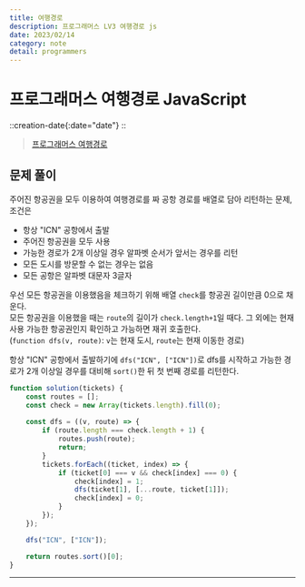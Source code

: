 ```yaml
---
title: 여행경로
description: 프로그래머스 LV3 여행경로 js
date: 2023/02/14
category: note
detail: programmers
---
```


# 프로그래머스 여행경로 JavaScript
::creation-date{:date="date"}
::

> <a href="https://school.programmers.co.kr/learn/courses/30/lessons/43164?language=javascript" target="_blank" class="font-bold">프로그래머스 여행경로</a>

## 문제 풀이
주어진 항공권을 모두 이용하여 여행경로를 짜 공항 경로를 배열로 담아 리턴하는 문제, 조건은
- 항상 "ICN" 공항에서 출발
- 주어진 항공권을 모두 사용
- 가능한 경로가 2개 이상일 경우 알파벳 순서가 앞서는 경우를 리턴
- 모든 도시를 방문할 수 없는 경우는 없음
- 모든 공항은 알파벳 대문자 3글자  

우선 모든 항공권을 이용했음을 체크하기 위해 배열 `check`를 항공권 길이만큼 0으로 채운다.  
모든 항공권을 이용했을 때는 `route`의 길이가 `check.length+1`일 때다. 그 외에는 현재 사용 가능한 항공권인지 확인하고 가능하면 재귀 호출한다.  
(`function dfs(v, route)`: `v`는 현재 도시, `route`는 현재 이동한 경로)  

항상 "ICN" 공항에서 출발하기에 `dfs("ICN", ["ICN"])`로 dfs를 시작하고 가능한 경로가 2개 이상일 경우를 대비해 `sort()`한 뒤 첫 번째 경로를 리턴한다.
```js
function solution(tickets) {
    const routes = [];
    const check = new Array(tickets.length).fill(0);
    
    const dfs = ((v, route) => {
        if (route.length === check.length + 1) {
            routes.push(route);
            return;
        }
        tickets.forEach((ticket, index) => {
            if (ticket[0] === v && check[index] === 0) {
                check[index] = 1;
                dfs(ticket[1], [...route, ticket[1]]);
                check[index] = 0;
            }
        });
    });

    dfs("ICN", ["ICN"]);

    return routes.sort()[0];
}
```

---